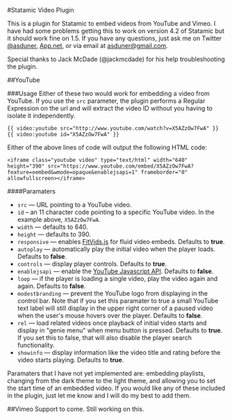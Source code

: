 #Statamic Video Plugin

This is a plugin for Statamic to embed videos from YouTube and Vimeo. I have had some problems getting this to work on version 4.2 of Statamic but it should work fine on 1.5. If you have any questions, just ask me on Twitter [@asduner][twitter], [App.net][adn], or via email at <asduner@gmail.com>.

Special thanks to Jack McDade (@jackmcdade) for his help troubleshooting the plugin.

##YouTube

###Usage
Either of these two would work for embedding a video from YouTube. If you use the `src` parameter, the plugin performs a Regular Expression on the url and will extract the video ID without you having to isolate it independently.

	{{ video:youtube src="http://www.youtube.com/watch?v=X5AZzOw7FwA" }}
	{{ video:youtube id="X5AZzOw7FwA" }}
	
Either of the above lines of code will output the following HTML code:
	
	<iframe class="youtube video" type="text/html" width="640" height="390" src="https://www.youtube.com/embed/X5AZzOw7FwA?feature=oembed&wmode=opaque&enablejsapi=1" frameborder="0" allowfullscreen></iframe>

####Paramaters
* `src` — URL pointing to a YouTube video. 
* `id` – an 11 character code pointing to a specific YouTube video. In the example above, `X5AZzOw7FwA`.
* `width` — defaults to 640.
* `height` — defaults to 390.
* `responsive` — enables [FitVids.js][fitvids] for fluid video embeds. Defaults to **true**.
* `autoplay` — automatically play the initial video when the player loads. Defaults to **false**.
* `controls` — display player controls. Defaults to **true**.
* `enablejsapi` — enable the [YouTube Javascript API][jsapi]. Defaults to **false**.
* `loop` — if the player is loading a single video, play the video again and again. Defaults to **false**.
* `modestbranding` — prevent the YouTube logo from displaying in the control bar. Note that if you set this paramater to true a small YouTube text label will still display in the upper right corner of a paused video when the user's mouse hovers over the player. Defaults to **false**.
* `rel` — load related videos once playback of initial video starts and display in "genie menu" when menu button is pressed. Defaults to **true**. If you set this to false, that will also disable the player search functionality.
* `showinfo` — display information like the video title and rating before the video starts playing. Defaults to **true**.

Paramaters that I have not yet implemented are: embedding playlists, changing from the dark theme to the light theme, and allowing you to set the start time of an embedded video. If you would like any of these included in the plugin, just let me know and I will do my best to add them.

##Vimeo
Support to come. Still working on this.

[twitter]:https://twitter.com/asduner
[adn]:https://alpha.app.net/duner
[fitvids]:https://github.com/davatron5000/FitVids.js
[jsapi]:https://developers.google.com/youtube/iframe_api_reference

